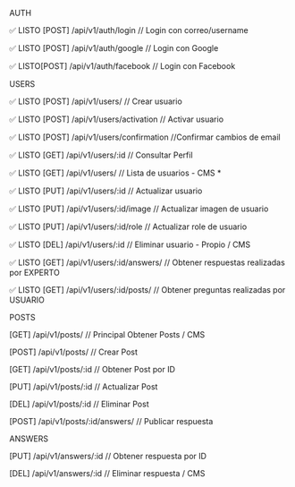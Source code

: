 AUTH

 ✅ LISTO [POST] /api/v1/auth/login                     // Login con correo/username

 ✅ LISTO [POST] /api/v1/auth/google                    // Login con Google

 ✅ LISTO[POST] /api/v1/auth/facebook                   // Login con Facebook

USERS

 ✅ LISTO [POST] /api/v1/users/                         // Crear usuario

 ✅ LISTO [POST] /api/v1/users/activation               // Activar usuario

 ✅ LISTO [POST] /api/v1/users/confirmation             //Confirmar cambios de email

 ✅ LISTO [GET] /api/v1/users/:id                       // Consultar Perfil

 ✅  LISTO [GET] /api/v1/users/                         // Lista de usuarios - CMS *

 ✅  LISTO  [PUT] /api/v1/users/:id                     // Actualizar usuario

 ✅  LISTO  [PUT] /api/v1/users/:id/image               // Actualizar imagen de usuario

 ✅  LISTO  [PUT] /api/v1/users/:id/role                // Actualizar role de usuario

 ✅  LISTO  [DEL] /api/v1/users/:id                     // Eliminar usuario - Propio / CMS

 ✅  LISTO  [GET] /api/v1/users/:id/answers/            // Obtener respuestas realizadas por EXPERTO 

 ✅  LISTO  [GET] /api/v1/users/:id/posts/              // Obtener preguntas realizadas por USUARIO 



POSTS

[GET] /api/v1/posts/                                    // Principal Obtener Posts / CMS

[POST] /api/v1/posts/                                   // Crear Post

[GET] /api/v1/posts/:id                                 // Obtener Post por ID

[PUT] /api/v1/posts/:id                                 // Actualizar Post

[DEL] /api/v1/posts/:id                                 // Eliminar Post

[POST] /api/v1/posts/:id/answers/                       // Publicar respuesta


ANSWERS

[PUT] /api/v1/answers/:id                               // Obtener respuesta por ID

[DEL] /api/v1/answers/:id                               // Eliminar respuesta / CMS 